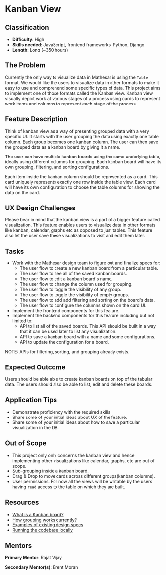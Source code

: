 # Kanban View

## Classification

- **Difficulty**: High
- **Skills needed**: JavaScript, frontend frameworks, Python, Django
- **Length**: Long (~350 hours)

## The Problem

Currently the only way to visualize data in Mathesar is using the `Table` format. We would like the users to visualize data in other formats to make it easy to use and comprehend some specific types of data. This project aims to implement one of those formats called the Kanban view. Kanban view visually depict work at various stages of a process using cards to represent work items and columns to represent each stage of the process.

## Feature Description

Think of kanban view as a way of presenting grouped data with a very specific UI. It starts with the user grouping the data using exactly one table column. Each group becomes one kanban column. The user can then save the grouped data as a kanban board by giving it a name.

The user can have multiple kanban boards using the same underlying table, ideally using different columns for grouping. Each kanban board will have its own grouping, filtering, and sorting configurations.

Each item inside the kanban column should be represented as a card. This card uniquely represents exactly one row inside the table view. Each card will have its own configuration to choose the table columns for showing the data on the card.

## UX Design Challenges

Please bear in mind that the kanban view is a part of a bigger feature called visualization. This feature enables users to visualize data in other formats like kanban, calendar, graphs etc as opposed to just tables. This feature also let the user save these visualizations to visit and edit them later.

## Tasks

- Work with the Mathesar design team to figure out and finalize specs for:
  - The user flow to create a new kanban board from a particular table.
  - The user flow to see all of the saved kanban boards.
  - The user flow to edit a kanban board's name.
  - The user flow to change the column used for grouping.
  - The user flow to toggle the visibility of any group.
  - The user flow to toggle the visibility of empty groups.
  - The user flow to add add filtering and sorting on the board's data.
  - The user flow to configure the columns shown on the card UI.
- Implement the frontend components for this feature.
- Implement the backend components for this feature including but not limited to:
  - API to list all of the saved boards. This API should be built in a way that it can be used later to list any visualization.
  - API to save a kanban board with a name and some configurations.
  - API to update the configuration for a board.

NOTE: APIs for filtering, sorting, and grouping already exists.

## Expected Outcome

Users should be able able to create kanban boards on top of the tabular data. The users should also be able to list, edit and delete these boards.

## Application Tips

- Demonstrate proficiency with the required skills.
- Share some of your initial ideas about UX of the feature.
- Share some of your initial ideas about how to save a particular visualization in the DB.

## Out of Scope

- This project only only concerns the kanban view and hence implementing other visualizations like calendar, graphs, etc are out of scope.
- Sub-grouping inside a kanban board.
- Drag & Drop to move cards across different groups(kanban columns).
- User permissions. For now all the views will be writable by the users having `read` access to the table on which they are built.

## Resources

- [What is a Kanban board?](https://en.wikipedia.org/wiki/Kanban_board)
- [How grouping works currently?](../../../design/specs/filter-sort-group.md)
- [Examples of existing design specs](../../../design/specs)
- [Running the codebase locally](https://github.com/mathesar-foundation/mathesar/blob/master/README.md#local-development)

## Mentors

**Primary Mentor**: Rajat Vijay

**Secondary Mentor(s)**: Brent Moran
